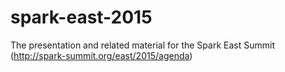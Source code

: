 # spark-east-2015
The presentation and related material for the Spark East Summit (http://spark-summit.org/east/2015/agenda)
